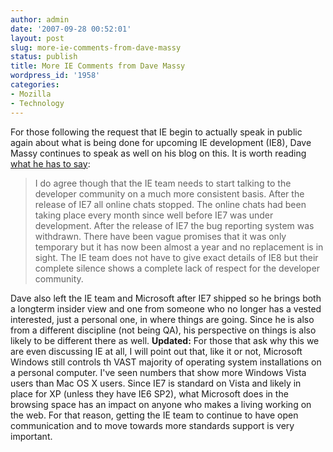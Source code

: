 ```yaml
---
author: admin
date: '2007-09-28 00:52:01'
layout: post
slug: more-ie-comments-from-dave-massy
status: publish
title: More IE Comments from Dave Massy
wordpress_id: '1958'
categories:
- Mozilla
- Technology
---
```


For those following the request that IE begin to actually speak in
public again about what is being done for upcoming IE development (IE8),
Dave Massy continues to speak as well on his blog on this. It is worth
reading [what he has to
say](http://www.dmassy.com/details.aspx?entry=15):

> I do agree though that the IE team needs to start talking to the
> developer community on a much more consistent basis. After the release
> of IE7 all online chats stopped. The online chats had been taking
> place every month since well before IE7 was under development. After
> the release of IE7 the bug reporting system was withdrawn. There have
> been vague promises that it was only temporary but it has now been
> almost a year and no replacement is in sight. The IE team does not
> have to give exact details of IE8 but their complete silence shows a
> complete lack of respect for the developer community.

Dave also left the IE team and Microsoft after IE7 shipped so he brings
both a longterm insider view and one from someone who no longer has a
vested interested, just a personal one, in where things are going. Since
he is also from a different discipline (not being QA), his perspective
on things is also likely to be different there as well. **Updated:** For
those that ask why this we are even discussing IE at all, I will point
out that, like it or not, Microsoft Windows still controls th VAST
majority of operating system installations on a personal computer. I've
seen numbers that show more Windows Vista users than Mac OS X users.
Since IE7 is standard on Vista and likely in place for XP (unless they
have IE6 SP2), what Microsoft does in the browsing space has an impact
on anyone who makes a living working on the web. For that reason,
getting the IE team to continue to have open communication and to move
towards more standards support is very important.
